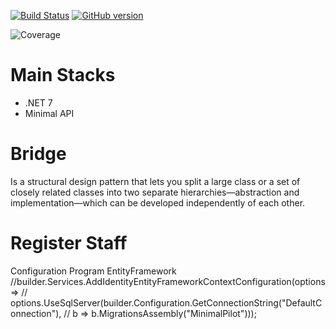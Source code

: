 [![Build Status](https://travis-ci.org/joemccann/dillinger.svg?branch=master)](https://travis-ci.org/joemccann/dillinger)
[![GitHub version](https://badge.fury.io/gh/Naereen%2FStrapDown.js.svg)](https://github.com/Naereen/StrapDown.js)



![Coverage](https://github.com/renanvolkers/DesignPatterns/main/coverage_badge.svg?sanitize=true)

# Main Stacks
* .NET 7 
* Minimal API



# Bridge
Is a structural design pattern that lets you split a large class or a set of closely related classes into two separate hierarchies—abstraction and implementation—which can be developed independently of each other.


# Register Staff 



Configuration Program EntityFramework
//builder.Services.AddIdentityEntityFrameworkContextConfiguration(options =>
//    options.UseSqlServer(builder.Configuration.GetConnectionString("DefaultConnection"),
//    b => b.MigrationsAssembly("MinimalPilot")));



